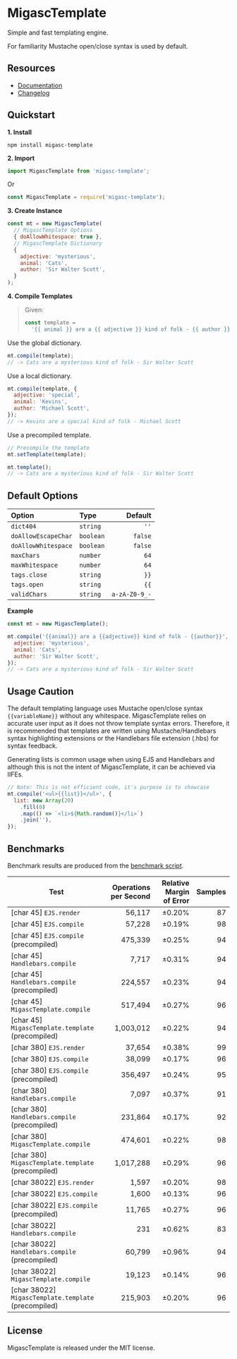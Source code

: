 # MigascTemplate

Simple and fast templating engine.

For familiarity Mustache open/close syntax is used by default.

## Resources

- [Documentation](https://fatherbrennan.github.io/migasc-template)
- [Changelog](https://github.com/fatherbrennan/migasc-template/blob/master/CHANGELOG.md)

## Quickstart

**1. Install**

```shell
npm install migasc-template
```

**2. Import**

```javascript
import MigascTemplate from 'migasc-template';
```

Or

```javascript
const MigascTemplate = require('migasc-template');
```

**3. Create Instance**

```javascript
const mt = new MigascTemplate(
  // MigascTemplate Options
  { doAllowWhitespace: true },
  // MigascTemplate Dictionary
  {
    adjective: 'mysterious',
    animal: 'Cats',
    author: 'Sir Walter Scott',
  }
);
```

**4. Compile Templates**

> Given:
>
> ```javascript
> const template =
>   '{{ animal }} are a {{ adjective }} kind of folk - {{ author }}';
> ```

Use the global dictionary.

```javascript
mt.compile(template);
// -> Cats are a mysterious kind of folk - Sir Walter Scott
```

Use a local dictionary.

```javascript
mt.compile(template, {
  adjective: 'special',
  animal: 'Kevins',
  author: 'Michael Scott',
});
// -> Kevins are a special kind of folk - Michael Scott
```

Use a precompiled template.

```javascript
// Precompile the template
mt.setTemplate(template);

mt.template();
// -> Cats are a mysterious kind of folk - Sir Walter Scott
```

## Default Options

| Option              | Type      |       Default |
| :------------------ | :-------- | ------------: |
| `dict404`           | `string`  |          `''` |
| `doAllowEscapeChar` | `boolean` |       `false` |
| `doAllowWhitespace` | `boolean` |       `false` |
| `maxChars`          | `number`  |          `64` |
| `maxWhitespace`     | `number`  |          `64` |
| `tags.close`        | `string`  |          `}}` |
| `tags.open`         | `string`  |          `{{` |
| `validChars`        | `string`  | `a-zA-Z0-9_-` |

**Example**

```javascript
const mt = new MigascTemplate();

mt.compile('{{animal}} are a {{adjective}} kind of folk - {{author}}', {
  adjective: 'mysterious',
  animal: 'Cats',
  author: 'Sir Walter Scott',
});
// -> Cats are a mysterious kind of folk - Sir Walter Scott
```

## Usage Caution

The default templating language uses Mustache open/close syntax `{{variableName}}` without any whitespace. MigascTemplate relies on accurate user input as it does not throw template syntax errors. Therefore, it is recommended that templates are written using Mustache/Handlebars syntax highlighting extensions or the Handlebars file extension (.hbs) for syntax feedback.

Generating lists is common usage when using EJS and Handlebars and although this is not the intent of MigascTemplate, it can be achieved via IIFEs.

```javascript
// Note: This is not efficient code, it's purpose is to showcase
mt.compile('<ul>{{list}}</ul>', {
  list: new Array(20)
    .fill(0)
    .map(() => `<li>${Math.random()}</li>`)
    .join(''),
});
```

## Benchmarks

Benchmark results are produced from the [benchmark script](https://github.com/fatherbrennan/migasc-template/blob/master/test/benchmark/index.js).

| Test                                                 | Operations per Second | Relative Margin of Error | Samples |
| ---------------------------------------------------- | --------------------: | -----------------------: | ------: |
| [char 45] `EJS.render`                               |                56,117 |                   ±0.20% |      87 |
| [char 45] `EJS.compile`                              |                57,228 |                   ±0.19% |      98 |
| [char 45] `EJS.compile` (precompiled)                |               475,339 |                   ±0.25% |      94 |
| [char 45] `Handlebars.compile`                       |                 7,717 |                   ±0.31% |      94 |
| [char 45] `Handlebars.compile` (precompiled)         |               224,557 |                   ±0.23% |      94 |
| [char 45] `MigascTemplate.compile`                   |               517,494 |                   ±0.27% |      96 |
| [char 45] `MigascTemplate.template` (precompiled)    |             1,003,012 |                   ±0.22% |      94 |
| [char 380] `EJS.render`                              |                37,654 |                   ±0.38% |      99 |
| [char 380] `EJS.compile`                             |                38,099 |                   ±0.17% |      96 |
| [char 380] `EJS.compile` (precompiled)               |               356,497 |                   ±0.24% |      95 |
| [char 380] `Handlebars.compile`                      |                 7,097 |                   ±0.37% |      91 |
| [char 380] `Handlebars.compile` (precompiled)        |               231,864 |                   ±0.17% |      92 |
| [char 380] `MigascTemplate.compile`                  |               474,601 |                   ±0.22% |      98 |
| [char 380] `MigascTemplate.template` (precompiled)   |             1,017,288 |                   ±0.29% |      96 |
| [char 38022] `EJS.render`                            |                 1,597 |                   ±0.20% |      98 |
| [char 38022] `EJS.compile`                           |                 1,600 |                   ±0.13% |      96 |
| [char 38022] `EJS.compile` (precompiled)             |                11,765 |                   ±0.27% |      96 |
| [char 38022] `Handlebars.compile`                    |                   231 |                   ±0.62% |      83 |
| [char 38022] `Handlebars.compile` (precompiled)      |                60,799 |                   ±0.96% |      94 |
| [char 38022] `MigascTemplate.compile`                |                19,123 |                   ±0.14% |      96 |
| [char 38022] `MigascTemplate.template` (precompiled) |               215,903 |                   ±0.20% |      96 |

## License

MigascTemplate is released under the MIT license.
